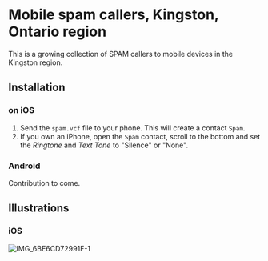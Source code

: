 # Mobile spam callers, Kingston, Ontario region

This is a growing collection of SPAM callers to mobile devices in the Kingston region.

## Installation

### on iOS

1. Send the `spam.vcf` file to your phone.  This will create a contact `Spam`.
2. If you own an iPhone, open the `Spam` contact, scroll to the bottom and set the *Ringtone* and *Text Tone* to "Silence" or "None".


### Android

Contribution to come.

## Illustrations

### iOS

![IMG_6BE6CD72991F-1](https://user-images.githubusercontent.com/80144/92060119-ff0e6c00-ed60-11ea-844a-10260d0e06e2.jpeg)
